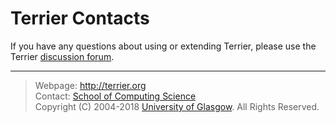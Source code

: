 Terrier Contacts
================

If you have any questions about using or extending Terrier, please use the Terrier [discussion forum](http://terrier.org/forum/). 

------------------------------------------------------------------------

> Webpage: <http://terrier.org>  
> Contact: [School of Computing Science](http://www.dcs.gla.ac.uk/)  
> Copyright (C) 2004-2018 [University of Glasgow](http://www.gla.ac.uk/). All Rights Reserved. 
